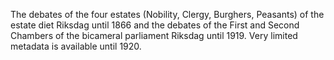 The debates of the four estates (Nobility, Clergy, Burghers, Peasants) of the estate diet Riksdag until 1866 and the debates of the First and Second Chambers of the bicameral parliament Riksdag until 1919. Very limited metadata is available until 1920.
